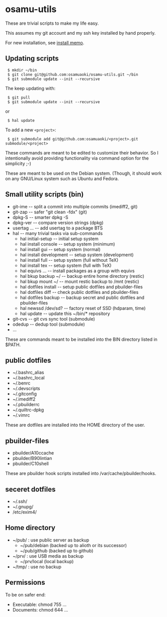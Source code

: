 # osamu-utils
<!---
vim:se tw=78 ai si sts=4 et:
-->

These are trivial scripts to make my life easy.

This assumes my git account and my ssh key installed by hand properly.

For new installation, see [install memo](install.md).

## Updating scripts

```
 $ mkdir ~/bin
 $ git clone git@github.com:osamuaoki/osamu-utils.git ~/bin
 $ git submodule update --init --recursive
```

The keep updating with:
```
 $ git pull
 $ git submodule update --init --recursive
```
or
```
 $ hal update
```

To add a new ```<project>```:
```
 $ git submodule add git@github.com:osamuaoki/<project>.git submodule/<project>
```

These commands are meant to be edited to customize their behavior.  So I
intentionally avoid providing functionality via command option for the
simplicity ;-)

These are meant to be used on the Debian system.  (Though, it should work on
any GNU/Linux system such as Ubuntu and Fedora.

## Small utility scripts (bin)

*   git-ime     -- split a commit into multiple commits (imediff2, git)
*   git-zap     -- safer "git clean -fdx"               (git)
*   dpkg-S      -- smarter dpkg -S
*   dpkg-ver    -- compare version strings              (dpkg)
*   usertag ... -- add usertag to a package BTS
*   hal         -- many trivial tasks via sub-commands
    * hal initial-setup        -- initial setup system
    * hal install console      -- setup system (minimum)
    * hal install gui          -- setup system (normal)
    * hal install development  -- setup system (development)
    * hal install full         -- setup system (full without TeX)
    * hal install tex          -- setup system (full with TeX)
    * hal equivs ...           -- install packages as a group with equivs
    * hal bkup backup ~/    -- backup entire home directory (restic)
    * hal bkup mount ~/     -- mount restic backup to /mnt (restic)
    * hal dotfiles install  -- setup public dotfiles and pbuilder-files
    * hal dotfiles diff     -- check public dotfiles and pbuilder-files
    * hal dotfiles backup   -- backup secret and public dotfiles and pbuilder-files
    * hal newssd  /dev/sd?  -- factory reset of SSD (hdparam, time)
    * hal update            -- update this ~/bin/* repository
*   git-cvs     -- git cvs sync tool (submodule)
*   odedup      -- dedup tool (submodule)
* ...

These are commands meant to be installed into the BIN directory listed in
$PATH.

## public dotfiles

* ~/.bashrc_alias
* ~/.bashrc_local
* ~/.benrc
* ~/.devscripts
* ~/.gitconfig
* ~/.imediff2
* ~/.pbuilderrc
* ~/.quiltrc-dpkg
* ~/.vimrc

These are dotfiles are installed into the HOME directory of the user. 

## pbuilder-files

* pbuilder/A10ccache
* pbuilder/B90lintian
* pbuilder/C10shell

These are pbuilder hook scripts installed into /var/cache/pbuilder/hooks.

## seceret dotfiles

* ~/.ssh/
* ~/.gnupg/
* /etc/exim4/

## Home directory

* ~/pub/ : use public server as backup
    * ~/pub/debian (backed up to alioth or its successor)
    * ~/pub/github (backed up to github)
* ~/prv/ : use USB media as backup
    * ~/prv/local  (local backup)
* ~/tmp/ : use no backup

## Permissions

To be on safer end:

* Executable: chmod 755 ...
* Documents:  chmod 644 ...

